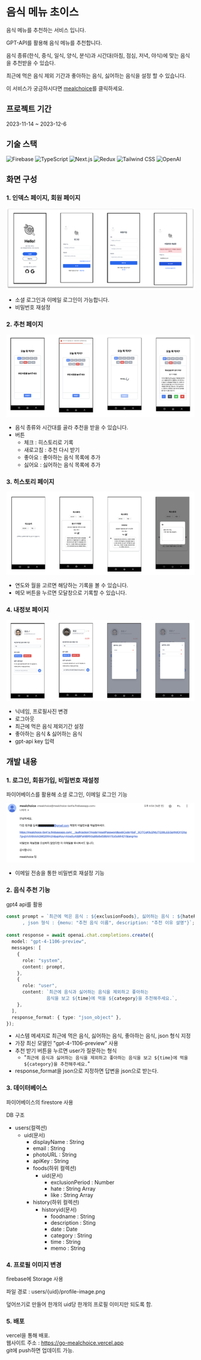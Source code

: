 # 음식 메뉴 초이스

음식 메뉴를 추천하는 서비스 입니다.

GPT-API를 활용해 음식 메뉴를 추천합니다.

음식 종류(한식, 중식, 일식, 양식, 분식)과 시간대(아침, 점심, 저녁, 야식)에 맞는 음식을 추천받을 수 있습다.

최근에 먹은 음식 제외 기간과 좋아하는 음식, 싫어하는 음식을 설정 할 수 있습니다.

이 서비스가 궁금하시다면 [mealchoice](https://go-mealchoice.vercel.app)를 클릭하세요.

## 프로젝트 기간

2023-11-14 ~ 2023-12-6

## 기술 스택

![Firebase](https://img.shields.io/badge/firebase-FFCA28?style=for-the-badge&logo=firebase&logoColor=white)
![TypeScript](https://img.shields.io/badge/typescript-3178C6?style=for-the-badge&logo=typescript&logoColor=white)
![Next.js](https://img.shields.io/badge/next.js-000000?style=for-the-badge&logo=nextdotjs&logoColor=white)
![Redux](https://img.shields.io/badge/redux-764ABC?style=for-the-badge&logo=redux&logoColor=white)
![Tailwind CSS](https://img.shields.io/badge/tailwindcss-06B6D4?style=for-the-badge&logo=tailwindcss&logoColor=white)
![OpenAI](https://img.shields.io/badge/openai-412991?style=for-the-badge&logo=openai&logoColor=white)

## 화면 구성

### 1. 인덱스 페이지, 회원 페이지

![회원페이지](image/README/1.png)

- 소셜 로그인과 이메일 로그인이 가능합니다.
- 비밀번호 재설정

### 2. 추천 페이지

![메인페이지](image/README/2.png)

- 음식 종류와 시간대를 골라 추천을 받을 수 있습니다.
- 버튼
  - 체크 : 히스토리로 기록
  - 새로고침 : 추천 다시 받기
  - 좋아요 : 좋아하는 음식 목록에 추가
  - 싫어요 : 싫어하는 음식 목록에 추가

### 3. 히스토리 페이지

![히스토리페이지](image/README/3.png)

- 연도와 월을 고르면 해당하는 기록을 볼 수 있습니다.
- 메모 버튼을 누르면 모달창으로 기록할 수 있습니다.

### 4. 내정보 페이지

![내정보페이지](image/README/4.png)

- 닉네임, 프로필사진 변경
- 로그아웃
- 최근에 먹은 음식 제외기간 설정
- 좋아하는 음식 & 싫어하는 음식
- gpt-api key 입력

## 개발 내용

### 1. 로그인, 회원가입, 비밀번호 재설정

파이어베이스를 활용해 소셜 로그인, 이메일 로그인 기능

![비밀번호재설정2](image/README/5.png)

- 이메일 전송을 통한 비밀번호 재설정 기능

### 2. 음식 추천 기능

gpt4 api를 활용

```typescript
const prompt = `최근에 먹은 음식 : ${exclusionFoods}, 싫어하는 음식 : ${hateFoods}, 좋아하는 음식 : ${likeFoods}
      , json 형식 : {menu: "추천 음식 이름", description: "추천 이유 설명"}`;

const response = await openai.chat.completions.create({
  model: "gpt-4-1106-preview",
  messages: [
    {
      role: "system",
      content: prompt,
    },
    {
      role: "user",
      content: `최근에 음식과 싫어하는 음식을 제외하고 좋아하는
               음식을 보고 ${time}에 먹을 ${category}을 추천해주세요.`,
    },
  ],
  response_format: { type: "json_object" },
});
```

- 시스템 메세지로 최근에 먹은 음식, 싫어하는 음식, 좋아하는 음식, json 형식 지정
- 가장 최신 모델인 "gpt-4-1106-preview" 사용
- 추천 받기 버튼을 누르면 user가 질문하는 형식
  - "`최근에 음식과 싫어하는 음식을 제외하고 좋아하는
음식을 보고 ${time}에 먹을 ${category}을 추천해주세요.`"
- response_format을 json으로 지정하면 답변을 json으로 받는다.

### 3. 데이터베이스

파이어베이스의 firestore 사용

DB 구조

- users(컬렉션)
  - uid(문서)
    - displayName : String
    - email : String
    - photoURL : String
    - apiKey : String
    - foods(하위 컬렉션)
      - uid(문서)
        - exclusionPeriod : Number
        - hate : String Array
        - like : String Array
    - history(하위 컬렉션)
      - historyid(문서)
        - foodname : String
        - description : Sting
        - date : Date
        - category : String
        - time : String
        - memo : String

### 4. 프로필 이미지 변경

firebase에 Storage 사용

파일 경로 : users/{uid}/profile-image.png

덮어쓰기로 만들어 한개의 uid당 한개의 프로필 이미지만 되도록 함.

### 5. 배포 

vercel을 통해 배포.  
웹사이트 주소 : https://go-mealchoice.vercel.app  
git에 push하면 업데이트 가능.
